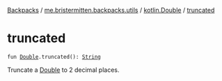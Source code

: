 [Backpacks](../../index.md) / [me.bristermitten.backpacks.utils](../index.md) / [kotlin.Double](index.md) / [truncated](./truncated.md)

# truncated

`fun `[`Double`](https://kotlinlang.org/api/latest/jvm/stdlib/kotlin/-double/index.html)`.truncated(): `[`String`](https://kotlinlang.org/api/latest/jvm/stdlib/kotlin/-string/index.html)

Truncate a [Double](https://kotlinlang.org/api/latest/jvm/stdlib/kotlin/-double/index.html) to 2 decimal places.

